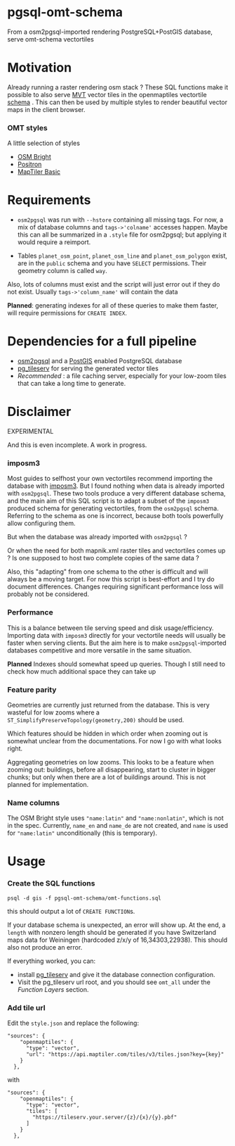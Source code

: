 # pgsql-omt-schema
From a osm2pgsql-imported rendering PostgreSQL+PostGIS database, serve omt-schema vectortiles

# Motivation

Already running a raster rendering osm stack ? These SQL functions make it
possible to also serve 
[MVT](https://docs.mapbox.com/data/tilesets/guides/vector-tiles-standards/)
vector tiles in the openmaptiles vectortile 
[schema](https://openmaptiles.org/schema/) .
This can then be used by multiple styles to render beautiful vector maps in the
client browser.

### OMT styles

A little selection of styles
* [OSM Bright](https://github.com/openmaptiles/osm-bright-gl-style)
* [Positron](https://github.com/openmaptiles/positron-gl-style)
* [MapTiler Basic](https://github.com/openmaptiles/maptiler-basic-gl-style)

# Requirements

* `osm2pgsql` was run with `--hstore` containing all missing tags. For now, a mix
of database columns and `tags->'colname'` accesses happen.
Maybe this can all be summarized in a `.style` file for osm2pgsql; but applying it
would require a reimport.

* Tables `planet_osm_point`, `planet_osm_line` and `planet_osm_polygon` exist,
are in the `public` schema and you have `SELECT` permissions.
Their geometry column is called `way`.


Also, lots of columns must exist and the script will just error out if they do
not exist. Usually `tags->'column_name'` will contain the data


**Planned**: generating indexes for all of these queries to make them faster,
will require permissions for `CREATE INDEX`.

# Dependencies for a full pipeline

* [osm2pgsql](https://github.com/osm2pgsql-dev/osm2pgsql) and a
[PostGIS](https://postgis.net/) enabled PostgreSQL database
* [pg\_tileserv](https://github.com/CrunchyData/pg_tileserv)
for serving the generated vector tiles
* _Recommended_ : a file caching server, especially for your low-zoom tiles that
can take a long time to generate.

# Disclaimer

EXPERIMENTAL


And this is even incomplete. A work in progress.

### imposm3

Most guides to selfhost your own vectortiles recommend importing the database with 
[imposm3](https://github.com/omniscale/imposm3).
But I found nothing when data is already imported with `osm2pgsql`.
These two tools produce a very different database schema, and the main
aim of this SQL script is to adapt a subset of the `imposm3` produced
schema for generating vectortiles, from the `osm2pgsql` schema.
Referring to the schema as one is incorrect, because both tools powerfully
allow configuring them.


But when the database was already imported with `osm2pgsql` ?


Or when the need for both mapnik.xml raster tiles and vectortiles comes up ?
Is one supposed to host two complete copies of the same data ?


Also, this "adapting" from one schema to the other is difficult and will always be a
moving target. For now this script is best-effort and I try do document
differences. Changes requiring significant performance loss will probably not
be considered.

### Performance

This is a balance between tile serving speed and disk usage/efficiency.
Importing data with `imposm3` directly for your vectortile needs will
usually be faster when serving clients. But the aim here is to make `osm2pgsql`-imported
databases competitive and more versatile in the same situation.


**Planned** Indexes should somewhat speed up queries. Though I still need to check how much
additional space they can take up

### Feature parity

Geometries are currently just returned from the database. This is very wasteful
for low zooms where a `ST_SimplifyPreserveTopology(geometry,200)` should be used.


Which features should be hidden in which order when zooming out is somewhat
unclear from the documentations. For now I go with what looks right.


Aggregating geometries on low zooms. This looks to be a feature when zooming
out: buildings, before all disappearing, start to cluster in bigger chunks;
but only when there are a lot of buildings around. This is not planned for
implementation.


### Name columns

The OSM Bright style uses `"name:latin"` and `"name:nonlatin"`, which is not in the spec.
Currently, `name_en` and `name_de` are not created, and `name` is used for `"name:latin"`
unconditionally (this is temporary).

# Usage

### Create the SQL functions

`psql -d gis -f pgsql-omt-schema/omt-functions.sql`


this should output a lot of `CREATE FUNCTION`s.


If your database schema is unexpected, an error will show up.
At the end, a `length` with nonzero length should be generated if you have Switzerland
maps data for Weiningen (hardcoded z/x/y of 16,34303,22938).
This should also not produce an error.


If everything worked, you can:
* install
[pg\_tileserv](https://github.com/CrunchyData/pg_tileserv)
and give it the database connection configuration.
* Visit the pg\_tileserv url root, and you should see `omt_all` under the 
_Function Layers_ section.

### Add tile url

Edit the `style.json` and replace the following:


    "sources": {
        "openmaptiles": {
          "type": "vector",
          "url": "https://api.maptiler.com/tiles/v3/tiles.json?key={key}"
        }
      },


with

    "sources": {
        "openmaptiles": {
          "type": "vector",
          "tiles": [
            "https://tileserv.your.server/{z}/{x}/{y}.pbf"
          ]
        }
      },

